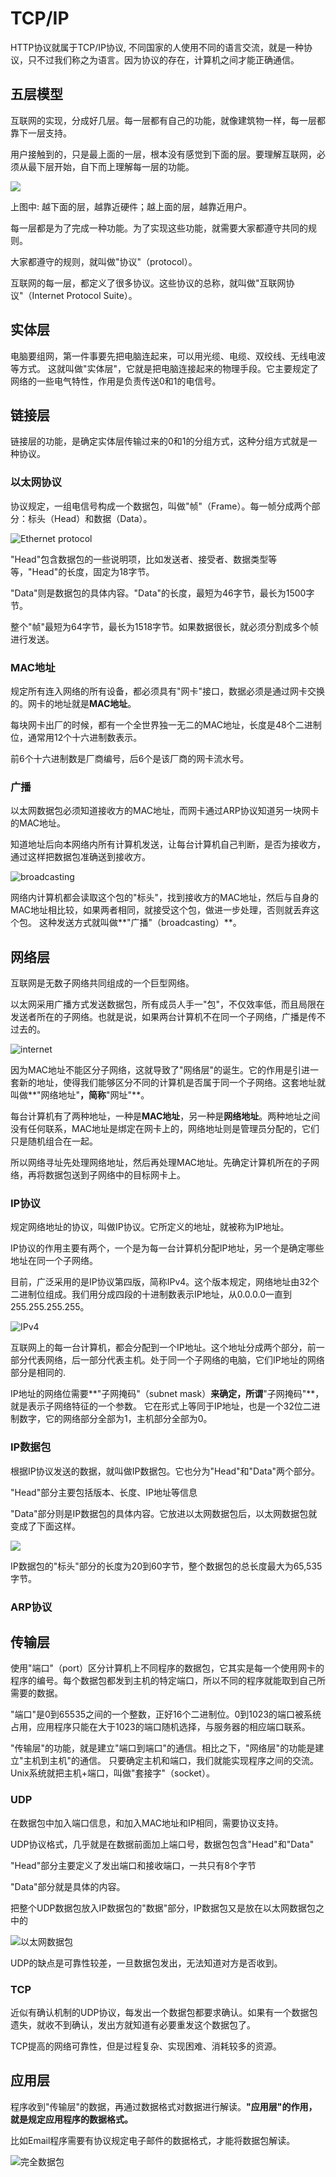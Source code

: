 # TCP/IP

HTTP协议就属于TCP/IP协议, 不同国家的人使用不同的语言交流，就是一种协议，只不过我们称之为语言。因为协议的存在，计算机之间才能正确通信。

## 五层模型

互联网的实现，分成好几层。每一层都有自己的功能，就像建筑物一样，每一层都靠下一层支持。

用户接触到的，只是最上面的一层，根本没有感觉到下面的层。要理解互联网，必须从最下层开始，自下而上理解每一层的功能。

![](http://image.beekka.com/blog/201205/bg2012052902.png)

上图中: 越下面的层，越靠近硬件；越上面的层，越靠近用户。

每一层都是为了完成一种功能。为了实现这些功能，就需要大家都遵守共同的规则。

大家都遵守的规则，就叫做"协议"（protocol）。

互联网的每一层，都定义了很多协议。这些协议的总称，就叫做"互联网协议"（Internet Protocol Suite）。

## 实体层

电脑要组网，第一件事要先把电脑连起来，可以用光缆、电缆、双绞线、无线电波等方式。
这就叫做"实体层"，它就是把电脑连接起来的物理手段。它主要规定了网络的一些电气特性，作用是负责传送0和1的电信号。

## 链接层

链接层的功能，是确定实体层传输过来的0和1的分组方式，这种分组方式就是一种协议。

### 以太网协议

协议规定，一组电信号构成一个数据包，叫做"帧"（Frame）。每一帧分成两个部分：标头（Head）和数据（Data）。

![Ethernet protocol](http://image.beekka.com/blog/201205/bg2012052904.png)

"Head"包含数据包的一些说明项，比如发送者、接受者、数据类型等等，"Head"的长度，固定为18字节。

"Data"则是数据包的具体内容。"Data"的长度，最短为46字节，最长为1500字节。

整个"帧"最短为64字节，最长为1518字节。如果数据很长，就必须分割成多个帧进行发送。

### MAC地址

规定所有连入网络的所有设备，都必须具有"网卡"接口，数据必须是通过网卡交换的。网卡的地址就是**MAC地址**。

每块网卡出厂的时候，都有一个全世界独一无二的MAC地址，长度是48个二进制位，通常用12个十六进制数表示。

前6个十六进制数是厂商编号，后6个是该厂商的网卡流水号。

### 广播

以太网数据包必须知道接收方的MAC地址，而网卡通过ARP协议知道另一块网卡的MAC地址。

知道地址后向本网络内所有计算机发送，让每台计算机自己判断，是否为接收方，通过这样把数据包准确送到接收方。

![broadcasting](http://image.beekka.com/blog/201205/bg2012052907.png)

网络内计算机都会读取这个包的"标头"，找到接收方的MAC地址，然后与自身的MAC地址相比较，如果两者相同，就接受这个包，做进一步处理，否则就丢弃这个包。
这种发送方式就叫做**"广播"（broadcasting）**。

## 网络层

互联网是无数子网络共同组成的一个巨型网络。

以太网采用广播方式发送数据包，所有成员人手一"包"，不仅效率低，而且局限在发送者所在的子网络。也就是说，如果两台计算机不在同一个子网络，广播是传不过去的。

![internet](http://image.beekka.com/blog/201205/bg2012052914.png)

因为MAC地址不能区分子网络，这就导致了"网络层"的诞生。它的作用是引进一套新的地址，使得我们能够区分不同的计算机是否属于同一个子网络。这套地址就叫做**"网络地址"**，简称**"网址"**。

每台计算机有了两种地址，一种是**MAC地址**，另一种是**网络地址**。两种地址之间没有任何联系，MAC地址是绑定在网卡上的，网络地址则是管理员分配的，它们只是随机组合在一起。

所以网络寻址先处理网络地址，然后再处理MAC地址。先确定计算机所在的子网络，再将数据包送到子网络中的目标网卡上。

### IP协议

规定网络地址的协议，叫做IP协议。它所定义的地址，就被称为IP地址。

IP协议的作用主要有两个，一个是为每一台计算机分配IP地址，另一个是确定哪些地址在同一个子网络。

目前，广泛采用的是IP协议第四版，简称IPv4。这个版本规定，网络地址由32个二进制位组成。我们用分成四段的十进制数表示IP地址，从0.0.0.0一直到255.255.255.255。

![IPv4](http://image.beekka.com/blog/201205/bg2012052908.png)

互联网上的每一台计算机，都会分配到一个IP地址。这个地址分成两个部分，前一部分代表网络，后一部分代表主机。处于同一个子网络的电脑，它们IP地址的网络部分是相同的.

IP地址的网络位需要**"子网掩码"（subnet mask）**来确定，所谓**"子网掩码"**，就是表示子网络特征的一个参数。
它在形式上等同于IP地址，也是一个32位二进制数字，它的网络部分全部为1，主机部分全部为0。

### IP数据包

根据IP协议发送的数据，就叫做IP数据包。它也分为"Head"和"Data"两个部分。

"Head"部分主要包括版本、长度、IP地址等信息

"Data"部分则是IP数据包的具体内容。它放进以太网数据包后，以太网数据包就变成了下面这样。

![](http://image.beekka.com/blog/201205/bg2012052910.png)

IP数据包的"标头"部分的长度为20到60字节，整个数据包的总长度最大为65,535字节。

### ARP协议

## 传输层

使用"端口"（port）区分计算机上不同程序的数据包，它其实是每一个使用网卡的程序的编号。每个数据包都发到主机的特定端口，所以不同的程序就能取到自己所需要的数据。

"端口"是0到65535之间的一个整数，正好16个二进制位。0到1023的端口被系统占用，应用程序只能在大于1023的端口随机选择，与服务器的相应端口联系。

"传输层"的功能，就是建立"端口到端口"的通信。相比之下，"网络层"的功能是建立"主机到主机"的通信。
只要确定主机和端口，我们就能实现程序之间的交流。Unix系统就把主机+端口，叫做"套接字"（socket）。

### UDP

在数据包中加入端口信息，和加入MAC地址和IP相同，需要协议支持。

UDP协议格式，几乎就是在数据前面加上端口号，数据包包含"Head"和"Data"

"Head"部分主要定义了发出端口和接收端口，一共只有8个字节

"Data"部分就是具体的内容。

把整个UDP数据包放入IP数据包的"数据"部分，IP数据包又是放在以太网数据包之中的

![以太网数据包](http://image.beekka.com/blog/201205/bg2012052912.png)

UDP的缺点是可靠性较差，一旦数据包发出，无法知道对方是否收到。

### TCP

近似有确认机制的UDP协议，每发出一个数据包都要求确认。如果有一个数据包遗失，就收不到确认，发出方就知道有必要重发这个数据包了。

TCP提高的网络可靠性，但是过程复杂、实现困难、消耗较多的资源。

## 应用层

程序收到"传输层"的数据，再通过数据格式对数据进行解读。**"应用层"的作用，就是规定应用程序的数据格式。**

比如Email程序需要有协议规定电子邮件的数据格式，才能将数据包解读。

![完全数据包](http://image.beekka.com/blog/201205/bg2012052913.png)